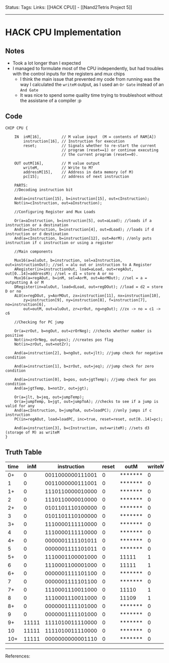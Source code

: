 Status:
Tags:
Links: [[HACK CPU]] - [[Nand2Tetris Project 5]]
___
# HACK CPU Implementation
## Notes
- Took a lot longer than I expected
- I managed to formulate most of the CPU independently, but had troubles with the control inputs for the registers and mux chips
	- I think the main issue that prevented my code from running was the way I calculated the `writeM` output, as I used an `Or Gate` instead of an `And Gate`
	- It was nice to spend some quality time trying to troubleshoot without the assistane of a compiler :p
## Code
```
CHIP CPU {

    IN  inM[16],         // M value input  (M = contents of RAM[A])
        instruction[16], // Instruction for execution
        reset;           // Signals whether to re-start the current
                         // program (reset==1) or continue executing
                         // the current program (reset==0).

    OUT outM[16],        // M value output
        writeM,          // Write to M? 
        addressM[15],    // Address in data memory (of M)
        pc[15];          // address of next instruction

    PARTS:
	//Decoding instruction bit
	
	And(a=instruction[15], b=instruction[15], out=cInstruction);
	Not(in=cInstruction, out=aInstruction);
	
	//Configuring Register and Mux Loads
	
	Or(a=aInstruction, b=instruction[5], out=aLoad); //loads if a instruction or a destination
	And(a=cInstruction, b=instruction[4], out=dLoad); //loads if d instruction or d destination
	And(a=cInstruction, b=instruction[12], out=AorM); //only puts instruction if c instruction or using a register
	
	//Main components
	
    Mux16(a=aluOut, b=instruction, sel=aInstruction, out=instructionOut); //sel = alu out or instruction to A Register
	ARegister(in=instructionOut, load=aLoad, out=regAOut, out[0..14]=addressM); //sel = d1 = store A or no
	Mux16(a=regAOut, b=inM, sel=AorM, out=AorMOut); //sel = a = outputting A or M
	DRegister(in=aluOut, load=dLoad, out=regDOut); //load = d2 = store D or no
	ALU(x=regDOut, y=AorMOut, zx=instruction[11], nx=instruction[10],
		zy=instruction[9], ny=instruction[8], f=instruction[7], no=instruction[6],
		out=outM, out=aluOut, zr=zrOut, ng=ngOut); //zx -> no = c1 -> c6 
	
	//Checking for PC jump
	
	Or(a=zrOut, b=ngOut, out=zrOrNeg); //checks whether number is positive
	Not(in=zrOrNeg, out=pos); //creates pos flag
	Not(in=zrOut, out=notZr);
	
	And(a=instruction[2], b=ngOut, out=jlt); //jump check for negative condition
	
	And(a=instruction[1], b=zrOut, out=jeq); //jump check for zero condition
	
	And(a=instruction[0], b=pos, out=jgtTemp); //jump check for pos condition
	And(a=jgtTemp, b=notZr, out=jgt);
	
	Or(a=jlt, b=jeq, out=jumpTemp);
	Or(a=jumpTemp, b=jgt, out=jumpToA); //checks to see if a jump is valid for any
	And(a=cInstruction, b=jumpToA, out=loadPC); //only jumps if c instruction
	PC(in=regAOut, load=loadPC, inc=true, reset=reset, out[0..14]=pc);
	
	And(a=instruction[3], b=cInstruction, out=writeM); //sets d3 (storage of M) as writeM
}
```
## Truth Table
| time | inM   | instruction      | reset | outM    | writeM | addre | pc  | DRegister |
| ---- | ----- | ---------------- | ----- | ------- | ------ | ----- | --- | --------- |
| 0+   | 0     | 0011000000111001 | 0     | ******* | 0      | 0     | 0   | 0         |
| 1    | 0     | 0011000000111001 | 0     | ******* | 0      | 12345 | 1   | 0         |
| 1+   | 0     | 1110110000010000 | 0     | ******* | 0      | 12345 | 1   | 12345     |
| 2    | 0     | 1110110000010000 | 0     | ******* | 0      | 12345 | 2   | 12345     |
| 2+   | 0     | 0101101110100000 | 0     | ******* | 0      | 12345 | 2   | 12345     |
| 3    | 0     | 0101101110100000 | 0     | ******* | 0      | 23456 | 3   | 12345     |
| 3+   | 0     | 1110000111110000 | 0     | ******* | 0      | 23456 | 3   | 11111     |
| 4    | 0     | 1110000111110000 | 0     | ******* | 0      | 11111 | 4   | 11111     |
| 4+   | 0     | 0000001111101011 | 0     | ******* | 0      | 11111 | 4   | 11111     |
| 5    | 0     | 0000001111101011 | 0     | ******* | 0      | 1003  | 5   | 11111     |
| 5+   | 0     | 1110001100001000 | 0     | 11111   | 1      | 1003  | 5   | 11111     |
| 6    | 0     | 1110001100001000 | 0     | 11111   | 1      | 1003  | 6   | 11111     |
| 6+   | 0     | 0000001111101100 | 0     | ******* | 0      | 1003  | 6   | 11111     |
| 7    | 0     | 0000001111101100 | 0     | ******* | 0      | 1004  | 7   | 11111     |
| 7+   | 0     | 1110001110011000 | 0     | 11110   | 1      | 1004  | 7   | 11110     |
| 8    | 0     | 1110001110011000 | 0     | 11109   | 1      | 1004  | 8   | 11110     |
| 8+   | 0     | 0000001111101000 | 0     | ******* | 0      | 1004  | 8   | 11110     |
| 9    | 0     | 0000001111101000 | 0     | ******* | 0      | 1000  | 9   | 11110     |
| 9+   | 11111 | 1111010011110000 | 0     | ******* | 0      | 1000  | 9   | -1        |
| 10   | 11111 | 1111010011110000 | 0     | ******* | 0      | 32767 | 10  | -1        |
| 10+  | 11111 | 0000000000001110 | 0     | ******* | 0      | 32767 | 10  | -1        |
___
References: